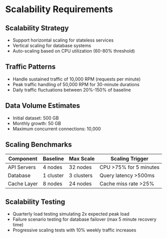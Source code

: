 # Scalability Requirements

## Scalability Strategy
- Support horizontal scaling for stateless services
- Vertical scaling for database systems
- Auto-scaling based on CPU utilization (60-80% threshold)

## Traffic Patterns
- Handle sustained traffic of 10,000 RPM (requests per minute)
- Peak traffic handling of 50,000 RPM for 30-minute durations
- Daily traffic fluctuations between 20%-150% of baseline

## Data Volume Estimates
- Initial dataset: 500 GB
- Monthly growth: 50 GB
- Maximum concurrent connections: 10,000

## Scaling Benchmarks
| Component        | Baseline | Max Scale | Scaling Trigger         |
|-------------------|----------|-----------|-------------------------|
| API Servers       | 4 nodes  | 32 nodes  | CPU >75% for 5 minutes  |
| Database          | 1 cluster| 3 clusters| Query latency >500ms    |
| Cache Layer       | 8 nodes  | 24 nodes  | Cache miss rate >25%    |

## Scalability Testing
- Quarterly load testing simulating 2x expected peak load
- Failure scenario testing for database failover (max 5 minute recovery time)
- Progressive scaling tests with 10% weekly traffic increases